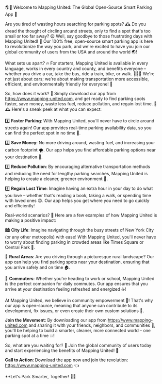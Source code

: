 🌎💨 Welcome to Mapping United: The Global Open-Source Smart Parking App 🚀

Are you tired of wasting hours searching for parking spots? 🕰️ Do you dread the thought of circling around streets, only to find a spot that's too small or too far away? 😩 Well, say goodbye to those frustrating days with Mapping United! 🎉 Our 100% free, open-source smart parking app is here to revolutionize the way you park, and we're excited to have you join our global community of users from the USA and around the world 🌏!

What sets us apart? 🔥 For starters, Mapping United is available in every language, works in every country and county, and benefits everyone – whether you drive a car, take the bus, ride a train, bike, or walk. 🚴‍♀️🚌 We're not just about cars; we're about making transportation more accessible, efficient, and environmentally friendly for everyone! 🌟

So, how does it work? 🔧 Simply download our app from https://www.mapping-united.com, and get ready to find parking spots faster, save money, waste less fuel, reduce pollution, and regain lost time. 💸🕰️ Here's a sneak peek at what you can expect:

1️⃣ **Faster Parking**: With Mapping United, you'll never have to circle around streets again! Our app provides real-time parking availability data, so you can find the perfect spot in no time 📍.

2️⃣ **Save Money**: No more driving around, wasting fuel, and increasing your carbon footprint 🌪️. Our app helps you find affordable parking options near your destination 💸.

3️⃣ **Reduce Pollution**: By encouraging alternative transportation methods and reducing the need for lengthy parking searches, Mapping United is helping to create a cleaner, greener environment 🌿.

4️⃣ **Regain Lost Time**: Imagine having an extra hour in your day to do what you love – whether that's reading a book, taking a walk, or spending time with loved ones 😊. Our app helps you get where you need to go quickly and efficiently!

Real-world scenarios? 🌆 Here are a few examples of how Mapping United is making a positive impact:

🏙️ **City Life**: Imagine navigating through the busy streets of New York City (or any other metropolis) with ease! With Mapping United, you'll never have to worry about finding parking in crowded areas like Times Square or Central Park 🗽️.

🌳 **Rural Areas**: Are you driving through a picturesque rural landscape? Our app can help you find parking spots near your destination, ensuring that you arrive safely and on time 🏠.

💼 **Commuters**: Whether you're heading to work or school, Mapping United is the perfect companion for daily commutes. Our app ensures that you arrive at your destination feeling refreshed and energized ☕️!

At Mapping United, we believe in community empowerment 💪! That's why our app is open-source, meaning that anyone can contribute to its development, fix issues, or even create their own custom solutions 🤖.

**Join the Movement**: By downloading our app from https://www.mapping-united.com and sharing it with your friends, neighbors, and communities 👫, you'll be helping to build a smarter, cleaner, more connected world – one parking spot at a time 💥!

So, what are you waiting for? 🤔 Join the global community of users today and start experiencing the benefits of Mapping United! 🎉

**Call to Action**: Download the app now and join the revolution: https://www.mapping-united.com 👈

**Let's Park Smarter, Together! 💪🌟